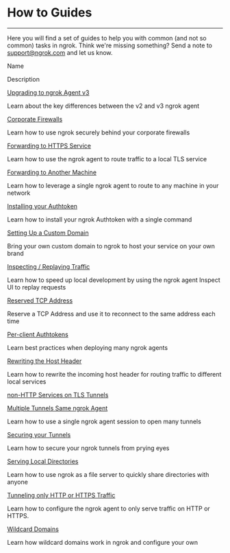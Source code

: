 # How to Guides
------------

Here you will find a set of guides to help you with common (and not so common) tasks in ngrok. Think we're missing something? Send a note to [support@ngrok.com](mailto:support@ngrok.com) and let us know.

Name

Description

[Upgrading to ngrok Agent v3](/docs/guides/upgrade-v2-v3)

Learn about the key differences between the v2 and v3 ngrok agent

[Corporate Firewalls](/docs/guides/running-behind-firewalls)

Learn how to use ngrok securely behind your corporate firewalls

[Forwarding to HTTPS Service](/docs/secure-tunnels#http-tunnels-local-https)

Learn how to use the ngrok agent to route traffic to a local TLS service

[Forwarding to Another Machine](/docs/secure-tunnels#non-local)

Learn how to leverage a single ngrok agent to route to any machine in your network

[Installing your Authtoken](/docs/secure-tunnels#tunnel-authtokens)

Learn how to install your ngrok Authtoken with a single command

[Setting Up a Custom Domain](/docs/guides/how-to-set-up-a-custom-domain)

Bring your own custom domain to ngrok to host your service on your own brand

[Inspecting / Replaying Traffic](/docs/secure-tunnels#inspecting-requests)

Learn how to speed up local development by using the ngrok agent Inspect UI to replay requests

[Reserved TCP Address](/docs/secure-tunnels#tcp-remote-addr)

Reserve a TCP Address and use it to reconnect to the same address each time

[Per-client Authtokens](/docs/secure-tunnels#authtoken-per-agent)

Learn best practices when deploying many ngrok agents

[Rewriting the Host Header](/docs/secure-tunnels#http-tunnels-host-header)

Learn how to rewrite the incoming host header for routing traffic to different local services

[non-HTTP Services on TLS Tunnels](/docs/secure-tunnels#tls-agnostic)

[Multiple Tunnels Same ngrok Agent](/docs/ngrok-agent/config#config-ngrok-tunnel-definitions)

Learn how to use a single ngrok agent session to open many tunnels

[Securing your Tunnels](/docs/guides/securing-your-tunnels)

Learn how to secure your ngrok tunnels from prying eyes

[Serving Local Directories](/docs/secure-tunnels#http-tunnels-file-urls)

Learn how to use ngrok as a file server to quickly share directories with anyone

[Tunneling only HTTP or HTTPS Traffic](/docs/secure-tunnels#http-tunnels-schemes)

Learn how to configure the ngrok agent to only serve traffic on HTTP or HTTPS.

[Wildcard Domains](/docs/secure-tunnels#wildcard-domains)

Learn how wildcard domains work in ngrok and configure your own